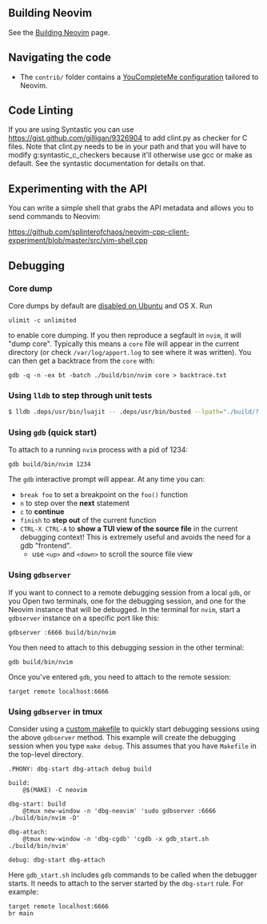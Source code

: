 ## Building Neovim

See the [Building Neovim](Building-Neovim) page.

## Navigating the code

- The `contrib/` folder contains a [YouCompleteMe configuration](https://github.com/neovim/neovim/tree/master/contrib/YouCompleteMe) tailored to Neovim.

## Code Linting
If you are using Syntastic you can use https://gist.github.com/gilligan/9326904 to add clint.py as checker
for C files. Note that clint.py needs to be in your path and that you will have to modify g:syntastic_c_checkers because it'll otherwise use gcc or make as default. See the syntastic documentation for details on that.

## Experimenting with the API

You can write a simple shell that grabs the API metadata and allows you to send commands to Neovim:

https://github.com/splinterofchaos/neovim-cpp-client-experiment/blob/master/src/vim-shell.cpp

## Debugging

### Core dump

Core dumps by default are [disabled on Ubuntu](http://stackoverflow.com/a/18368068/152142) and OS X. Run

    ulimit -c unlimited

to enable core dumping. If you then reproduce a segfault in `nvim`, it will "dump core". Typically this means a `core` file will appear in the current directory (or check `/var/log/apport.log` to see where it was written). You can then get a backtrace from the `core` with:

    gdb -q -n -ex bt -batch ./build/bin/nvim core > backtrace.txt

### Using `lldb` to step through unit tests

```bash
$ lldb .deps/usr/bin/luajit -- .deps/usr/bin/busted --lpath="./build/?.lua" test/unit/
```

### Using `gdb` (quick start)

To attach to a running `nvim` process with a pid of 1234:

    gdb build/bin/nvim 1234

The `gdb` interactive prompt will appear. At any time you can:

- `break foo` to set a breakpoint on the `foo()` function
- `n` to step over the **next** statement
- `c` to **continue**
- `finish` to **step out** of the current function
- `CTRL-X CTRL-A` to **show a TUI view of the source file** in the current debugging context! This is extremely useful and avoids the need for a gdb "frontend".
    - use `<up>` and `<down>` to scroll the source file view

### Using `gdbserver`

If you want to connect to a remote debugging session from a local `gdb`, or you 
Open two terminals, one for the debugging session, and one for the Neovim instance that will be debugged.
In the terminal for `nvim`, start a `gdbserver` instance on a specific port like this:

    gdbserver :6666 build/bin/nvim

You then need to attach to this debugging session in the other terminal:

    gdb build/bin/nvim

Once you've entered `gdb`, you need to attach to the remote session:

    target remote localhost:6666

### Using `gdbserver` in tmux

Consider using a [custom makefile](https://github.com/neovim/neovim/wiki/Building-Neovim#custom-makefile) to quickly start debugging sessions using the above `gdbserver` method. This example will create the debugging session when you type `make debug`. This assumes that you have `Makefile` in the top-level directory.

```
.PHONY: dbg-start dbg-attach debug build

build:
	@$(MAKE) -C neovim

dbg-start: build
	@tmux new-window -n 'dbg-neovim' 'sudo gdbserver :6666 ./build/bin/nvim -D'

dbg-attach:
	@tmux new-window -n 'dbg-cgdb' 'cgdb -x gdb_start.sh ./build/bin/nvim'

debug: dbg-start dbg-attach
```

Here `gdb_start.sh` includes `gdb` commands to be called when the debugger starts. It needs to attach to the server started by the `dbg-start` rule. For example:

```
target remote localhost:6666
br main
```

